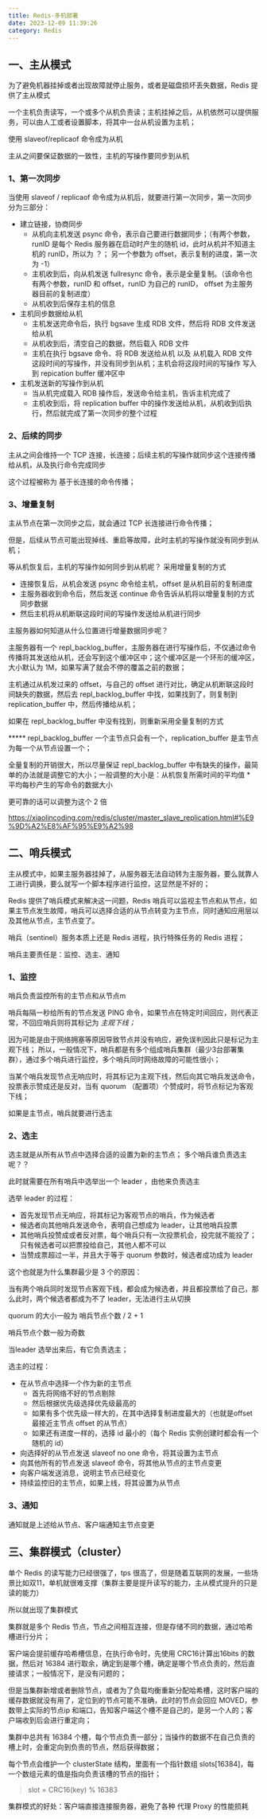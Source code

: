 ```yaml
---
title: Redis-多机部署
date: 2023-12-09 11:39:26
category: Redis
---
```


## 一、主从模式

为了避免机器挂掉或者出现故障就停止服务，或者是磁盘损坏丢失数据，Redis 提供了主从模式

一个主机负责读写，一个或多个从机负责读；主机挂掉之后，从机依然可以提供服务，可以由人工或者设置脚本，将其中一台从机设置为主机；

使用 slaveof/replicaof 命令成为从机

主从之间要保证数据的一致性，主机的写操作要同步到从机

### 1、第一次同步

当使用 slaveof / replicaof 命令成为从机后，就要进行第一次同步，第一次同步分为三部分：

- 建立链接，协商同步
  - 从机向主机发送 psync 命令，表示自己要进行数据同步；（有两个参数，runID 是每个 Redis 服务器在启动时产生的随机 id，此时从机并不知道主机的 runID，所以为 ？；  另一个参数为 offset，表示复制的进度，第一次为 -1）
  - 主机收到后，向从机发送 fullresync 命令，表示是全量复制。（该命令也有两个参数，runID 和 offset，runID 为自己的 runID， offset 为主服务器目前的复制进度）
  - 从机收到后保存主机的信息
- 主机同步数据给从机
  - 主机发送完命令后，执行 bgsave 生成 RDB 文件，然后将 RDB 文件发送给从机
  - 从机收到后，清空自己的数据，然后载入 RDB 文件
  - 主机在执行 bgsave 命令、将 RDB 发送给从机 以及 从机载入 RDB 文件这段时间的写操作，并没有同步到从机；主机会将这段时间的写操作 写入到 repication buffer 缓冲区中
- 主机发送新的写操作到从机
  - 当从机完成载入 RDB 操作后，发送命令给主机，告诉主机完成了
  - 主机收到后，将 replication buffer 中的操作发送给从机，从机收到后执行，然后就完成了第一次同步的整个过程

### 2、后续的同步

 主从之间会维持一个 TCP 连接，长连接；后续主机的写操作就同步这个连接传播给从机，从及执行命令完成同步

 这个过程被称为 基于长连接的命令传播；

### 3、增量复制

主从节点在第一次同步之后，就会通过 TCP 长连接进行命令传播；

但是，后续从节点可能出现掉线、重启等故障，此时主机的写操作就没有同步到从机；

等从机恢复后，主机的写操作如何同步到从机呢？    采用增量复制的方式

- 连接恢复后，从机会发送 psync 命令给主机，offset 是从机目前的复制进度
- 主服务器收到命令后，然后发送 continue 命令告诉从机将以增量复制的方式同步数据
- 然后主机将从机断联这段时间的写操作发送给从机进行同步

主服务器如何知道从什么位置进行增量数据同步呢？

主服务器有一个 repl_backlog_buffer，主服务器在进行写操作后，不仅通过命令传播将其发送给从机，还会写到这个缓冲区中；这个缓冲区是一个环形的缓冲区，大小默认为 1M，如果写满了就会不停的覆盖之前的数据；

主机通过从机发过来的 offset，与自己的 offset 进行对比，确定从机断联这段时间缺失的数据，然后去 repl_backlog_buffer 中找，如果找到了，则复制到 replication_buffer 中，然后传播给从机；

如果在 repl_backlog_buffer 中没有找到，则重新采用全量复制的方式

***** repl_backlog_buffer 一个主节点只会有一个，replication_buffer 是主节点为每一个从节点设置一个；

全量复制的开销很大，所以尽量保证 repl_backlog_buffer 中有缺失的操作，最简单的办法就是调整它的大小；一般调整的大小是：从机恢复所需时间的平均值 * 平均每秒产生的写命令的数据大小

更可靠的话可以调整为这个 2 倍

https://xiaolincoding.com/redis/cluster/master_slave_replication.html#%E9%9D%A2%E8%AF%95%E9%A2%98

## 二、哨兵模式

主从模式中，如果主服务器挂掉了，从服务器无法自动转为主服务器，要么就靠人工进行调换，要么就写一个脚本程序进行监控，这显然是不好的；

Redis 提供了哨兵模式来解决这一问题，Redis 哨兵可以监视主节点和从节点，如果主节点发生故障，哨兵可以选择合适的从节点转变为主节点，同时通知应用层以及其他从节点，主节点变了。

哨兵（sentinel）服务本质上还是 Redis 进程，执行特殊任务的 Redis 进程；

哨兵主要责任是：监控、选主、通知

### 1、监控

哨兵负责监控所有的主节点和从节点m

哨兵每隔一秒给所有的节点发送 PING 命令，如果节点在特定时间回应，则代表正常，不回应哨兵则将其标记为 *主观下线；*

因为可能是由于网络拥塞等原因导致节点并没有响应，避免误判因此只是标记为主观下线； 所以，一般情况下，哨兵都是有多个组成哨兵集群（最少3台部署集群），通过多个哨兵进行监控，多个哨兵同时网络故障的可能性很小；

当某个哨兵发现节点无响应时，将其标记为主观下线，然后向其它哨兵发送命令，投票表示赞成还是反对，当有 quorum （配置项）个赞成时，将节点标记为客观下线；

如果是主节点，哨兵就要进行选主

### 2、选主

选主就是从所有从节点中选择合适的设置为新的主节点；  多个哨兵谁负责选主呢？？

此时就需要在所有哨兵中选举出一个 leader ，由他来负责选主

选举 leader 的过程：

- 首先发现节点无响应，将其标记为客观节点的哨兵，作为候选者
- 候选者向其他哨兵发送命令，表明自己想成为 leader，让其他哨兵投票
- 其他哨兵投赞成或者反对票，每个哨兵只有一次投票机会，投完就不能投了；只有候选者可以把票投给自己，其他人都不可以
- 当赞成票超过一半，并且大于等于 quorum 参数时，候选者成功成为 leader

这个也就是为什么集群最少是 3 个的原因：

当有两个哨兵同时发现节点客观下线，都会成为候选者，并且都投票给了自己，那么此时，两个候选者都成为不了 leader，无法进行主从切换

quorum 的大小一般为 哨兵节点个数 / 2 + 1

哨兵节点个数一般为奇数

当leader 选举出来后，有它负责选主；

选主的过程：

- 在从节点中选择一个作为新的主节点
  - 首先将网络不好的节点剔除
  - 然后根据优先级选择优先级最高的
  - 如果有多个优先级一样大的，在其中选择复制进度最大的（也就是offset 最接近主节点 offset 的从节点）
  - 如果还有进度一样的，选择 id 最小的（每个 Redis 实例创建时都会有一个随机的 id）
- 向选择好的从节点发送 slaveof no one 命令，将其设置为主节点
- 向其他所有的节点发送 slaveof 命令，将其他从节点的主节点变更
- 向客户端发送消息，说明主节点已经变化
- 持续监控旧的主节点，如果上线，将其设置为从节点

### 3、通知

通知就是上述给从节点、客户端通知主节点变更

## 三、集群模式（cluster）

单个 Redis 的读写能力已经很强了，tps 很高了，但是随着互联网的发展，一些场景比如双11，单机就很难支撑（集群主要是提升读写的能力，主从模式提升的只是读的能力）

所以就出现了集群模式

集群就是多个 Redis 节点，节点之间相互连接，但是存储不同的数据，通过哈希槽进行分片；

客户端会提前缓存哈希槽信息，在执行命令时，先使用 CRC16计算出16bits 的数据，然后对 16384 进行取余，确定到是哪个槽，确定是哪个节点负责的，然后直接请求；一般情况下，是没有问题的；

但是当集群新增或者删除节点，或者为了负载均衡重新分配哈希槽，这时客户端的缓存数据就没有用了，定位到的节点可能不准确，此时的节点会回应 MOVED，参数带上实际的节点ip 和端口，告知客户端这个槽不是自己的，是另一个人的；客户端收到后会进行重定向；

集群中总共有 16384 个槽，每个节点负责一部分；当操作的数据不在自己负责的槽上时，会重定向到负责的节点，然后获得数据；

每个节点会维护一个 clusterState 结构，里面有一个指针数组 slots[16384]，每一个数组元素的值是指向负责该槽的节点的指针；

> slot = CRC16(key) % 16383

集群模式的好处：客户端直接连接服务器，避免了各种 代理 Proxy 的性能损耗
